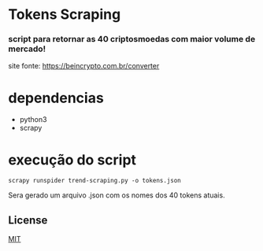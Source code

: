 # Tokens Scraping
### script para retornar as 40 criptosmoedas com maior volume de mercado!

site fonte: https://beincrypto.com.br/converter

# dependencias
 - python3
 - scrapy
# execução do script
```
scrapy runspider trend-scraping.py -o tokens.json
```
Sera gerado um arquivo .json com os nomes dos 40 tokens atuais.

## License
[MIT](https://choosealicense.com/licenses/mit/)
